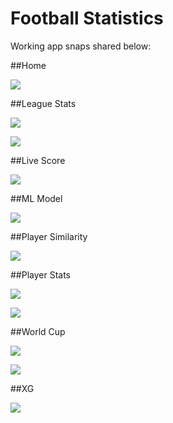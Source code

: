# Football Statistics

Working app snaps shared below:

##Home

![](https://raw.githubusercontent.com/shauryarawat1/footstats/master/screenshots/Home.png)


##League Stats

![](https://raw.githubusercontent.com/shauryarawat1/footstats/master/screenshots/League_Stats(1).png)

![](https://raw.githubusercontent.com/shauryarawat1/footstats/master/screenshots/League_Stats(2).png)


##Live Score

![](https://raw.githubusercontent.com/shauryarawat1/footstats/master/screenshots/Live_Scores.png)


##ML Model

![](https://raw.githubusercontent.com/shauryarawat1/footstats/master/screenshots/ML_Model.png)


##Player Similarity

![](https://raw.githubusercontent.com/shauryarawat1/footstats/master/screenshots/Player_Similarity.png)


##Player Stats

![](https://raw.githubusercontent.com/shauryarawat1/footstats/master/screenshots/Player_Stats(1).png)

![](https://raw.githubusercontent.com/shauryarawat1/footstats/master/screenshots/Player_Stats(2).png)


##World Cup

![](https://raw.githubusercontent.com/shauryarawat1/footstats/master/screenshots/WC(1).png)

![](https://raw.githubusercontent.com/shauryarawat1/footstats/master/screenshots/WC(2).png)


##XG

![](https://raw.githubusercontent.com/shauryarawat1/footstats/master/screenshots/XG.png)
